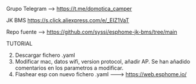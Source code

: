 Grupo Telegram --> https://t.me/domotica_camper

JK BMS https://s.click.aliexpress.com/e/_EIZ1VaT

Repo fuente --> https://github.com/syssi/esphome-jk-bms/tree/main



TUTORIAL

2. Descargar fichero .yaml
3. Modificar mac, datos wifi, version protocol, añadir AP. Se han añadido comentarios en los parametros a modificar.
4. Flashear esp con nuevo fichero .yaml ---> https://web.esphome.io/
